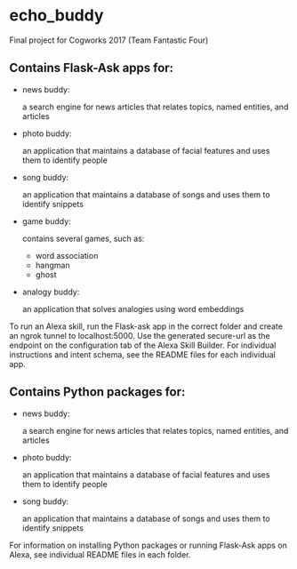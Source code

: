 # echo_buddy
Final project for Cogworks 2017 (Team Fantastic Four)

## Contains Flask-Ask apps for:
    
* news buddy:

    a search engine for news articles that relates topics, named entities, and articles

* photo buddy:

    an application that maintains a database of facial features and uses them to identify people

* song buddy:

    an application that maintains a database of songs and uses them to identify snippets

* game buddy:

    contains several games, such as:
    * word association
    * hangman
    * ghost

* analogy buddy:

    an application that solves analogies using word embeddings
    
 To run an Alexa skill, run the Flask-ask app in the correct folder and create an ngrok tunnel to localhost:5000. Use the generated secure-url as the endpoint on the configuration tab of the Alexa Skill Builder. For individual instructions and intent schema, see the README files for each individual app.
        
 ## Contains Python packages for:
    
* news buddy:

    a search engine for news articles that relates topics, named entities, and articles

* photo buddy:

    an application that maintains a database of facial features and uses them to identify people

* song buddy:

    an application that maintains a database of songs and uses them to identify snippets
    
    
For information on installing Python packages or running Flask-Ask apps on Alexa, see individual README files in each folder.
